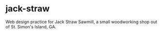 # jack-straw
Web design practice for Jack Straw Sawmill, a small woodworking shop out of St. Simon's Island, GA.

